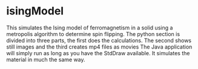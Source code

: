 # isingModel
This simulates the Ising model of ferromagnetism in a solid using a metropolis algorithm to determine spin flipping.
The python section is divided into three parts, the first does the calculations. The second shows still images and the third creates mp4 files as movies
The Java application will simply run as long as you have the StdDraw available. It simulates the material in much the same way. 

